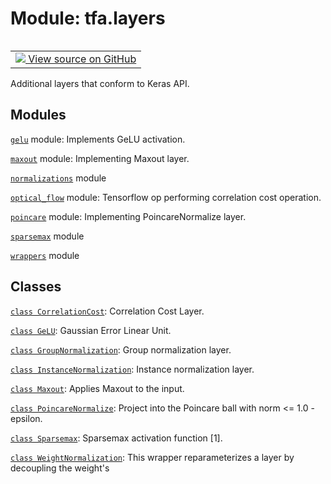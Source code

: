 <div itemscope itemtype="http://developers.google.com/ReferenceObject">
<meta itemprop="name" content="tfa.layers" />
<meta itemprop="path" content="Stable" />
</div>

# Module: tfa.layers


<table class="tfo-notebook-buttons tfo-api" align="left">

<td>
  <a target="_blank" href="https://github.com/tensorflow/addons/tree/r0.5/tensorflow_addons/layers/__init__.py">
    <img src="https://www.tensorflow.org/images/GitHub-Mark-32px.png" />
    View source on GitHub
  </a>
</td></table>



Additional layers that conform to Keras API.

<!-- Placeholder for "Used in" -->


## Modules

[`gelu`](../tfa/layers/gelu.md) module: Implements GeLU activation.

[`maxout`](../tfa/layers/maxout.md) module: Implementing Maxout layer.

[`normalizations`](../tfa/layers/normalizations.md) module

[`optical_flow`](../tfa/layers/optical_flow.md) module: Tensorflow op performing correlation cost operation.

[`poincare`](../tfa/layers/poincare.md) module: Implementing PoincareNormalize layer.

[`sparsemax`](../tfa/layers/sparsemax.md) module

[`wrappers`](../tfa/layers/wrappers.md) module

## Classes

[`class CorrelationCost`](../tfa/layers/CorrelationCost.md): Correlation Cost Layer.

[`class GeLU`](../tfa/layers/GeLU.md): Gaussian Error Linear Unit.

[`class GroupNormalization`](../tfa/layers/GroupNormalization.md): Group normalization layer.

[`class InstanceNormalization`](../tfa/layers/InstanceNormalization.md): Instance normalization layer.

[`class Maxout`](../tfa/layers/Maxout.md): Applies Maxout to the input.

[`class PoincareNormalize`](../tfa/layers/PoincareNormalize.md): Project into the Poincare ball with norm <= 1.0 - epsilon.

[`class Sparsemax`](../tfa/layers/Sparsemax.md): Sparsemax activation function [1].

[`class WeightNormalization`](../tfa/layers/WeightNormalization.md): This wrapper reparameterizes a layer by decoupling the weight's

